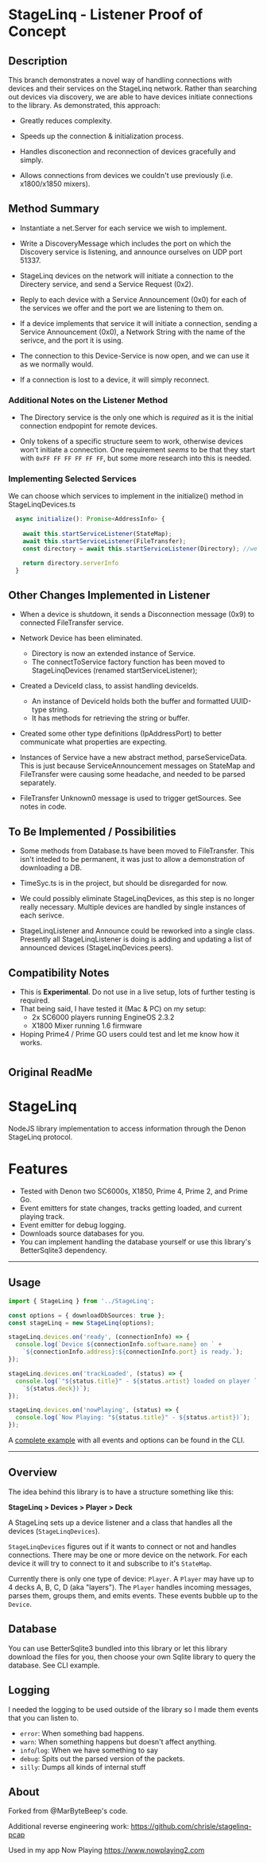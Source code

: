 # StageLinq - Listener Proof of Concept

## Description
This branch demonstrates a novel way of handling connections with devices and their services on the StageLinq network.
Rather than searching out devices via discovery, we are able to have devices initiate connections to the library. As demonstrated, this approach:
* Greatly reduces complexity. 

* Speeds up the connection & initialization process.

* Handles disconection and reconnection of devices gracefully and simply.

* Allows connections from devices we couldn't use previously (i.e. x1800/x1850 mixers).

## Method Summary
* Instantiate a net.Server for each service we wish to implement.
  
* Write a DiscoveryMessage which includes the port on which the Discovery service is listening, and announce ourselves on UDP port 51337.

* StageLinq devices on the network will initiate a connection to the Directery service, and send a Service Request (0x2).

* Reply to each device with a Service Announcement (0x0) for each of the services we offer and the port we are listening to them on.

* If a device implements that service it will initiate a connection, sending a Service Announcement (0x0), a Network String with the name of the serivce, and the port it is using.

* The connection to this Device-Service is now open, and we can use it as we normally would.

* If a connection is lost to a device, it will simply reconnect.

### Additional Notes on the Listener Method

* The Directory service is the only one which is *required* as it is the initial connection endpopint for remote devices.

* Only tokens of a specific structure seem to work, otherwise devices won't initiate a connection. One requirement *seems* to be that they start with `0xFF FF FF FF FF FF`, but some more research into this is needed.

### Implementing Selected Services
We can choose which services to implement in the initialize() method in StageLinqDevices.ts
```ts 
  async initialize(): Promise<AddressInfo> {
    
    await this.startServiceListener(StateMap);
    await this.startServiceListener(FileTransfer);
    const directory = await this.startServiceListener(Directory); //we need the server's port for announcement message

    return directory.serverInfo
  } 
  ```

## Other Changes Implemented in Listener

* When a device is shutdown, it sends a Disconnection message (0x9) to connected FileTransfer service. 

* Network Device has been eliminated. 
  * Directory is now an extended instance of Service.
  * The connectToService factory function has been moved to StageLinqDevices (renamed startServiceListener);
*  Created a DeviceId class, to assist handling deviceIds.
    * An instance of DeviceId holds both the buffer and formatted UUID-type string.
    * It has methods for retrieving the string or buffer.
* Created some other type definitions (IpAddressPort) to better communicate what properties are expecting.
* Instances of Service have a new abstract method, parseServiceData. This is just because ServiceAnnouncement messages on StateMap and FileTransfer were causing some headache, and needed to be parsed separately.
* FileTransfer Unknown0 message is used to trigger getSources. See notes in code.

## To Be Implemented / Possibilities

* Some methods from Database.ts have been moved to FileTransfer. This isn't inteded to be permanent, it was just to allow a demonstration of downloading a DB.

* TimeSyc.ts is in the project, but should be disregarded for now.

* We could possibly eliminate StageLinqDevices, as this step is no longer really necessary. Multiple devices are handled by single instances of each serivce.

* StageLinqListener and Announce could be reworked into a single class. Presently all StageLinqListener is doing is adding and updating a list of announced devices (StageLinqDevices.peers).

## Compatibility Notes

* This is **Experimental**. Do not use in a live setup, lots of further testing is required.
* That being said, I have tested it (Mac & PC) on my setup:
  * 2x SC6000 players running EngineOS 2.3.2
  * X1800 Mixer running 1.6 firmware
* Hoping Prime4 / Prime GO users could test and let me know how it works.

#

## Original ReadMe
# StageLinq

NodeJS library implementation to access information through the Denon StageLinq protocol.

# Features

* Tested with Denon two SC6000s, X1850, Prime 4, Prime 2, and Prime Go.
* Event emitters for state changes, tracks getting loaded, and current playing track.
* Event emitter for debug logging.
* Downloads source databases for you.
* You can implement handling the database yourself or use this library's BetterSqlite3 dependency.

---

## Usage

```ts
import { StageLinq } from '../StageLinq';

const options = { downloadDbSources: true };
const stageLinq = new StageLinq(options);

stageLinq.devices.on('ready', (connectionInfo) => {
  console.log(`Device ${connectionInfo.software.name} on ` +
    `${connectionInfo.address}:${connectionInfo.port} is ready.`);
});

stageLinq.devices.on('trackLoaded', (status) => {
  console.log(`"${status.title}" - ${status.artist} loaded on player ` +
    `${status.deck})`);
});

stageLinq.devices.on('nowPlaying', (status) => {
  console.log(`Now Playing: "${status.title}" - ${status.artist})`);
});
```

A [complete example](https://github.com/chrisle/StageLinq/blob/main/cli/index.ts) with all events and options can be found in the CLI.

---

## Overview

The idea behind this library is to have a structure something like this:

**StageLinq > Devices > Player > Deck**

A StageLinq sets up a device listener and a class that handles all the
devices (`StageLinqDevices`).

`StageLinqDevices` figures out if it wants to connect or not and handles
connections. There may be one or more device on the network. For each device it
will try to connect to it and subscribe to it's `StateMap`.

Currently there is only one type of device: `Player`. A `Player` may have up to
4 decks A, B, C, D (aka "layers"). The `Player` handles incoming messages,
parses them, groups them, and emits events. These events bubble up to the
`Device`.

## Database

You can use BetterSqlite3 bundled into this library or let this library
download the files for you, then choose your own Sqlite library to
query the database. See CLI example.

## Logging

I needed the logging to be used outside of the library so I made them events
that you can listen to.

* `error`: When something bad happens.
* `warn`: When something happens but doesn't affect anything.
* `info`/`log`: When we have something to say
* `debug`: Spits out the parsed version of the packets.
* `silly`: Dumps all kinds of internal stuff

## About

Forked from @MarByteBeep's code.

Additional reverse engineering work: https://github.com/chrisle/stagelinq-pcap

Used in my app Now Playing https://www.nowplaying2.com
